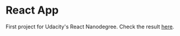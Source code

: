# React App

First project for Udacity's React Nanodegree. Check the result [here](http://mynanoreads.surge.sh/).
